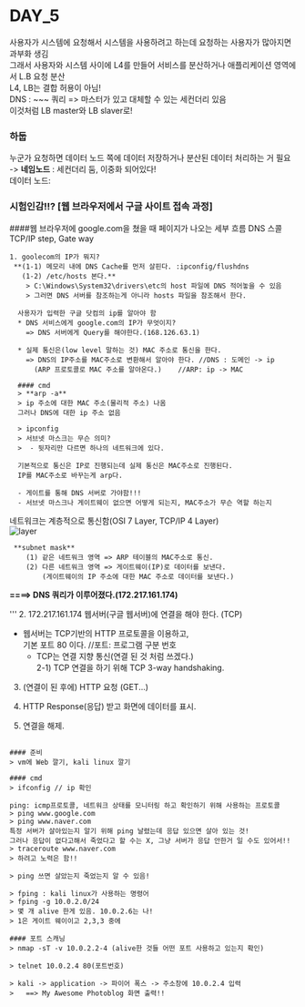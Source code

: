# DAY_5

사용자가 시스템에 요청해서 시스템을 사용하려고 하는데 요청하는 사용자가 많아지면 과부화 생김  
그래서 사용자와 시스템 사이에 L4를 만들어 서비스를 분산하거나 애플리케이션 영역에서 L.B 요청 분산  
L4, LB는 결합 허용이 아님!  
DNS : ~~~ 쿼리 => 마스터가 있고 대체할 수 있는 세컨더리 있음  
이것처럼 LB master와 LB slaver로!  

### 하둡
누군가 요청하면 데이터 노드 쪽에 데이터 저장하거나 분산된 데이터 처리하는 거 필요 -> **네임노드** : 세컨더리 둠, 이중화 되어있다!  
데이터 노드:  

### 시험인감!!? [웹 브라우저에서 구글 사이트 접속 과정]
####웹 브라우저에 google.com을 쳤을 때 페이지가 나오는 세부 흐름
DNS 스콜
TCP/IP step, Gate way

``` 
1. goolecom의 IP가 뭐지?  
 **(1-1) 메모리 내에 DNS Cache를 먼저 살핀다. :ipconfig/flushdns  
   (1-2) /etc/hosts 본다.**  
    > C:\Windows\System32\drivers\etc의 host 파일에 DNS 적어놓을 수 있음   
    > 그러면 DNS 서버를 참조하는게 아니라 hosts 파일을 참조해서 한다.   

  사용자가 입력한 구글 닷컴의 ip를 알아야 함  
  * DNS 서비스에게 google.com의 IP가 무엇이지?  
    => DNS 서버에게 Query를 해야한다.(168.126.63.1)  
      
  * 실제 통신은(low level 말하는 것) MAC 주소로 통신을 한다.  
    => DNS의 IP주소를 MAC주소로 변환해서 알아야 한다. //DNS : 도메인 -> ip  
      (ARP 프로토콜로 MAC 주소를 알아온다.)    //ARP: ip -> MAC  
```
 
      #### cmd
      > **arp -a**   
      > ip 주소에 대한 MAC 주소(물리적 주소) 나옴  
      그러나 DNS에 대한 ip 주소 없음  
      
      > ipconfig  
      > 서브넷 마스크는 무슨 의미?  
      >  - 뒷자리만 다르면 하나의 네트워크에 있다.
      
      기본적으로 통신은 IP로 진행되는데 실제 통신은 MAC주소로 진행된다.  
      IP를 MAC주소로 바꾸는게 arp다.  
      
      - 게이트를 통해 DNS 서버로 가야함!!!  
      - 서브넷 마스크나 게이트웨이 없으면 어떻게 되는지, MAC주소가 무슨 역할 하는지  

네트워크는 계층적으로 통신함(OSI 7 Layer, TCP/IP 4 Layer)  
![layer](https://user-images.githubusercontent.com/50771111/88609141-5cf2c880-d0be-11ea-8611-cdb2d97571a1.png)

     **subnet mask**     
        (1) 같은 네트워크 영역 => ARP 테이블의 MAC주소로 통신.  
        (2) 다른 네트워크 영역 => 게이트웨이(IP)로 데이터를 보낸다.  
            (게이트웨이의 IP 주소에 대한 MAC 주소로 데이터를 보낸다.)
   
 **====> DNS 쿼리가 이루어졌다.(172.217.161.174)**

'''
2. 172.217.161.174 웹서버(구글 웹서버)에 연결을 해야 한다. (TCP)
   * 웹서버는 TCP기반의 HTTP 프로토콜을 이용하고,  
     기본 포트 80 이다. //포트: 프로그램 구분 번호  
     - TCP는 연결 지향 통신(연결 된 것 처럼 쓰겠다.)   
   2-1) TCP 연결을 하기 위해 TCP 3-way handshaking.  

3. (연결이 된 후에) HTTP 요청 (GET...)  

4. HTTP Response(응답) 받고 화면에 데이터를 표시.  

5. 연결을 해제.  
```

#### 준비
> vm에 Web 깔기, kali linux 깔기

#### cmd
> ifconfig // ip 확인  

ping: icmp프로토콜, 네트워크 상태를 모니터링 하고 확인하기 위해 사용하는 프로토콜
> ping www.google.com
> ping www.naver.com
특정 서버가 살아있는지 알기 위해 ping 날렸는데 응답 있으면 살아 있는 것!  
그러나 응답이 없다고해서 죽었다고 할 수는 X, 그냥 서버가 응답 안한거 일 수도 있어서!!
> traceroute www.naver.com
> 하려고 노력은 함!!

> ping 쓰면 살았는지 죽었는지 알 수 있음!

> fping : kali linux가 사용하는 명령어  
> fping -g 10.0.2.0/24  
> 몇 개 alive 한게 있음. 10.0.2.6는 나!  
> 1은 게이트 웨이이고 2,3,3 중에 

#### 포트 스캐닝
> nmap -sT -v 10.0.2.2-4 (alive한 것들 어떤 포트 사용하고 있는지 확인)  

> telnet 10.0.2.4 80(포트번호)  

> kali -> application -> 파이어 폭스 -> 주소창에 10.0.2.4 입력  
>   ==> My Awesome Photoblog 화면 출력!!  


